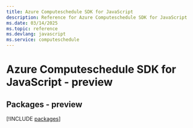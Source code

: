 ```yaml
---
title: Azure Computeschedule SDK for JavaScript
description: Reference for Azure Computeschedule SDK for JavaScript
ms.date: 03/14/2025
ms.topic: reference
ms.devlang: javascript
ms.service: computeschedule
---
```

# Azure Computeschedule SDK for JavaScript - preview
## Packages - preview
[!INCLUDE [packages](computeschedule-index.md)]